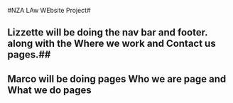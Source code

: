 #NZA LAw WEbsite Project#
## Lizzette will be doing the nav bar and footer. along with the Where we work and Contact us pages.##
## Marco will be doing pages Who we are page and What we do pages ##
